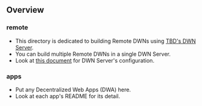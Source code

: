 ## Overview
### remote
- This directory is dedicated to building Remote DWNs using [TBD's DWN Server](https://github.com/TBD54566975/dwn-server).
- You can build multiple Remote DWNs in a single DWN Server. 
- Look at [this document](https://github.com/TBD54566975/dwn-server?tab=readme-ov-file#configuration) for DWN Server's configuration. 

### apps
- Put any Decentralized Web Apps (DWA) here.
- Look at each app's README for its detail.